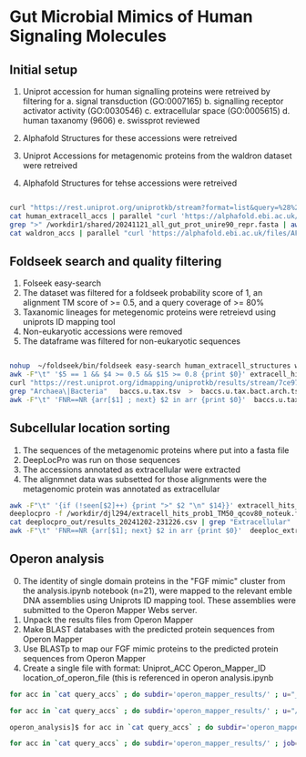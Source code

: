 # Gut Microbial Mimics of Human Signaling Molecules

## Initial setup


1. Uniprot accession for human signalling proteins were retreived by filtering for 
 a. signal transduction (GO:0007165)
 b. signalling receptor activator activity (GO:0030546)
 c. extracellular space (GO:0005615)
 d. human taxanomy (9606)
 e. swissprot reviewed

2. Alphafold Structures for these accessions were retreived
3. Uniprot Accessions for  metagenomic proteins from the waldron dataset were retreived
4. Alphafold Structures for tehse accessions were retreived

```bash

curl "https://rest.uniprot.org/uniprotkb/stream?format=list&query=%28%28go%3A0007165%29+AND+%28go%3A0030546%29+AND+%28go%3A0005615%29+AND+%28taxonomy_id%3A9606%29+AND+%28reviewed%3Atrue%29%29" -o human_extracell_accs
cat human_extracell_accs | parallel "curl 'https://alphafold.ebi.ac.uk/files/AF-{}-F1-model_v4.pdb' -o human_extracell_structures/{}.pdb"
grep ">" /workdir1/shared/20241121_all_gut_prot_unire90_repr.fasta | awk -F"_" '{print $2}' > waldron_accs
cat waldron_accs | parallel "curl 'https://alphafold.ebi.ac.uk/files/AF-{}-F1-model_v4.pdb' -o waldron_structures/{}.pdb"

```



## Foldseek search and quality filtering

1. Folseek easy-search
2. The dataset was filtered for a foldseek probability score of 1, an alignment TM score of >= 0.5, and a query coverage of >= 80%
4. Taxanomic lineages for metegenomic proteins were retreievd using uniprots ID mapping tool
5. Non-eukaryotic accessions were removed
6. The dataframe was filtered for  non-eukaryotic sequences





```bash

nohup  ~/foldseek/bin/foldseek easy-search human_extracell_structures waldron_structures extracell_hits.m8 tmpfolder --threads 50 --format-output "query,target,pident,alntmscore,prob,evalue,bits,alnlen,qstart,qend,tstart,tend,qseq,tseq,qcov,tcov" &
awk -F"\t" '$5 == 1 && $4 >= 0.5 && $15 >= 0.8 {print $0}' extracell_hits.m8 > extracell_hits_prob1_TM50_qcov80.m8
curl "https://rest.uniprot.org/idmapping/uniprotkb/results/stream/7ce976bbf7a6e7aa0a8694b71de7c98d73d5ab59?fields=accession%2Clineage&format=tsv" -o baccs.u.tax.tsv
grep "Archaea\|Bacteria"   baccs.u.tax.tsv  >  baccs.u.tax.bact.arch.tsv
awk -F"\t" 'FNR==NR {arr[$1] ; next} $2 in arr {print $0}'  baccs.u.tax.bact.arch.tsv   extracell_hits_prob1_TM50_qcov80.m8 > extracell_hits_prob1_TM50_qcov80_bact_arch.m8

```

## Subcellular location sorting


1. The sequences of the metagenomic proteins where put into a fasta file
2. DeepLocPro was run on those sequences
3. The accessions annotated as extracellular were extracted
4. The alignmnet data was subsetted for those alignments were the metagenomic protein was annotated as extracellular

```bash
awk -F"\t" '{if (!seen[$2]++) {print ">" $2 "\n" $14}}' extracell_hits_prob1_TM50_qcov80_bact_arch.m8 > extracell_hits_prob1_TM50_qcov80_bact_arch.fa
deeplocpro -f /workdir/djl294/extracell_hits_prob1_TM50_qcov80_noteuk.fa -o /workdir/djl294/deeplocpro_out/
cat deeplocpro_out/results_20241202-231226.csv | grep "Extracellular" | awk -F"," 'NR > 1 {print $2}' > deeploc_extracellular_accs 
awk -F"\t" 'FNR==NR {arr[$1]; next} $2 in arr {print $0}'  deeploc_extracellular_accs  extracell_hits_prob1_TM50_qcov80_bact_arch.m8  >  extracell_hits_prob1_TM50_qcov80_bact_arch.DeeplocExtracell.m8
```

## Operon analysis


0. The identity of single domain proteins in the "FGF mimic" cluster from the analysis.ipynb notebook (n=21), were mapped to the relevant emble DNA assemblies using Uniprots ID mapping tool. These assemblies were submitted to the Operon Mapper Webs server.
1. Unpack the results files from Operon Mapper
2. Make BLAST databases with the predicted protein sequences from Operon Mapper
3. Use BLASTp to map our FGF mimic proteins to the predicted protein sequences from Operon Mapper
4. Create a single file with format: Uniprot_ACC Operon_Mapper_ID location_of_operon_file (this is referenced in operon analysis.ipynb

```bash
for acc in `cat query_accs` ; do subdir='operon_mapper_results/' ; u="_*"; infile="$subdir$acc$u" ; outdir="$subdir$acc" ; echo $infile $outdir ; tar -xf $infile -C $outdir ; done

for acc in `cat query_accs` ; do subdir='operon_mapper_results/' ; u="/*/predicted_protein_sequences*" ; indir="$subdir$acc$u" ;  makeblastdb -in $indir -input_type fasta -dbtype prot ; done

operon_analysis]$ for acc in `cat query_accs` ; do subdir='operon_mapper_results/' ; job=$(ls $subdir$acc) ;  db_dir="$subdir$acc/$job"; a="/predicted_protein_sequences_" ; db="$db_dir$a$job" ; query="query_fastas/$acc.fa"  ; blastp -query  $query -db $db -max_target_seqs 1 -outfmt 6 | head -n 1  > $db_dir/$acc.blast ; done

for acc in `cat query_accs` ; do subdir='operon_mapper_results/' ; job=$(ls $subdir$acc) ;  db_dir="$subdir$acc/$job"; blast_file="$db_dir/$acc.blast" ; operon_mapper_id=$(cat $blast_file |awk -F"\t" '{print $2}') ;  prefix=$"/list_of_operons_" ; operon_file="$db_dir$prefix$job" ; echo $acc $operon_mapper_id $operon_file >> acc2operons ;  done
```
